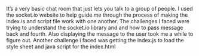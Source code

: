It’s a very basic chat room that just lets you talk to a group of people. I used the socket.io website to help guide me through the process of making the index.is and script file work with one another. 
The challenges I faced were trying to understand the socket.io library and and how to pass message back and fourth. Also displaying the message to the user took me a while to figure out. 
Another challenge i faced was getting the index.js to load the style sheet and java script for the index.html

